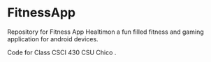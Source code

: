 FitnessApp
==========

Repository for Fitness App
Healtimon a fun filled fitness and gaming application for android devices.

Code for Class CSCI 430 CSU Chico .

